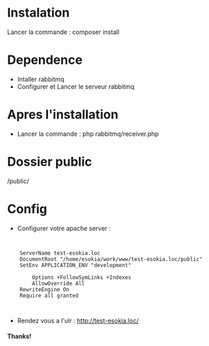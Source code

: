 # Instalation
Lancer la commande : composer install
# Dependence
- Intaller rabbitmq
- Configurer et Lancer le serveur rabbitmq
# Apres l'installation
- Lancer la commande : php rabbitmq/receiver.php
# Dossier public
/public/
# Config
- Configurer votre apache server :
<pre><code>
<VirtualHost *:80>
    ServerName test-esokia.loc
    DocumentRoot "/home/esokia/work/www/test-esokia.loc/public"
    SetEnv APPLICATION_ENV "development"
    <Directory "/home/esokia/work/www/test-esokia.loc/public">
        Options +FollowSymLinks +Indexes
        AllowOverride All
	RewriteEngine On
	Require all granted
    </Directory>
</VirtualHost>
</code></pre>
- Rendez vous a l'ulr : http://test-esokia.loc/

#### Thanks!


